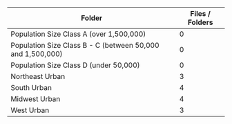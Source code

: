 | Folder                                                     |   Files / Folders |
|------------------------------------------------------------|-------------------|
| Population Size Class A (over 1,500,000)                   |                 0 |
| Population Size Class B - C (between 50,000 and 1,500,000) |                 0 |
| Population Size Class D (under 50,000)                     |                 0 |
| Northeast Urban                                            |                 3 |
| South Urban                                                |                 4 |
| Midwest Urban                                              |                 4 |
| West Urban                                                 |                 3 |